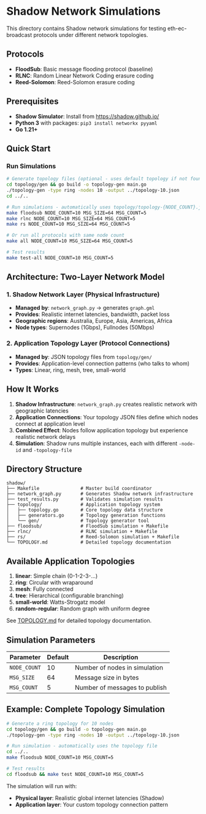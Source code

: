 # Shadow Network Simulations

This directory contains Shadow network simulations for testing eth-ec-broadcast protocols under different network topologies.

## Protocols

- **FloodSub**: Basic message flooding protocol (baseline)
- **RLNC**: Random Linear Network Coding erasure coding
- **Reed-Solomon**: Reed-Solomon erasure coding

## Prerequisites

- **Shadow Simulator**: Install from https://shadow.github.io/
- **Python 3** with packages: `pip3 install networkx pyyaml`
- **Go 1.21+**

## Quick Start

### Run Simulations
```bash
# Generate topology files (optional - uses default topology if not found)
cd topology/gen && go build -o topology-gen main.go
./topology-gen -type ring -nodes 10 -output ../topology-10.json
cd ../..

# Run simulations - automatically uses topology/topology-{NODE_COUNT}.json if available
make floodsub NODE_COUNT=10 MSG_SIZE=64 MSG_COUNT=5
make rlnc NODE_COUNT=10 MSG_SIZE=64 MSG_COUNT=5
make rs NODE_COUNT=10 MSG_SIZE=64 MSG_COUNT=5

# Or run all protocols with same node count
make all NODE_COUNT=10 MSG_SIZE=64 MSG_COUNT=5

# Test results
make test-all NODE_COUNT=10 MSG_COUNT=5
```

## Architecture: Two-Layer Network Model

### 1. Shadow Network Layer (Physical Infrastructure)
- **Managed by**: `network_graph.py` → generates `graph.gml`
- **Provides**: Realistic internet latencies, bandwidth, packet loss
- **Geographic regions**: Australia, Europe, Asia, Americas, Africa
- **Node types**: Supernodes (1Gbps), Fullnodes (50Mbps)

### 2. Application Topology Layer (Protocol Connections)
- **Managed by**: JSON topology files from `topology/gen/`
- **Provides**: Application-level connection patterns (who talks to whom)
- **Types**: Linear, ring, mesh, tree, small-world

## How It Works

1. **Shadow Infrastructure**: `network_graph.py` creates realistic network with geographic latencies
2. **Application Connections**: Your topology JSON files define which nodes connect at application level
3. **Combined Effect**: Nodes follow application topology but experience realistic network delays
4. **Simulation**: Shadow runs multiple instances, each with different `-node-id` and `-topology-file`

## Directory Structure

```
shadow/
├── Makefile               # Master build coordinator
├── network_graph.py       # Generates Shadow network infrastructure
├── test_results.py        # Validates simulation results
├── topology/              # Application topology system
│   ├── topology.go        # Core topology data structure
│   ├── generators.go      # Topology generation functions
│   └── gen/               # Topology generator tool
├── floodsub/              # FloodSub simulation + Makefile
├── rlnc/                  # RLNC simulation + Makefile
├── rs/                    # Reed-Solomon simulation + Makefile
└── TOPOLOGY.md            # Detailed topology documentation
```

## Available Application Topologies

1. **linear**: Simple chain (0-1-2-3-...)
2. **ring**: Circular with wraparound
3. **mesh**: Fully connected
4. **tree**: Hierarchical (configurable branching)
5. **small-world**: Watts-Strogatz model
6. **random-regular**: Random graph with uniform degree

See [TOPOLOGY.md](TOPOLOGY.md) for detailed topology documentation.

## Simulation Parameters

| Parameter | Default | Description |
|-----------|---------|-------------|
| `NODE_COUNT` | 10 | Number of nodes in simulation |
| `MSG_SIZE` | 64 | Message size in bytes |
| `MSG_COUNT` | 5 | Number of messages to publish |

## Example: Complete Topology Simulation

```bash
# Generate a ring topology for 10 nodes
cd topology/gen && go build -o topology-gen main.go
./topology-gen -type ring -nodes 10 -output ../topology-10.json

# Run simulation - automatically uses the topology file
cd ../..
make floodsub NODE_COUNT=10 MSG_COUNT=5

# Test results
cd floodsub && make test NODE_COUNT=10 MSG_COUNT=5
```

The simulation will run with:
- **Physical layer**: Realistic global internet latencies (Shadow)
- **Application layer**: Your custom topology connection pattern
